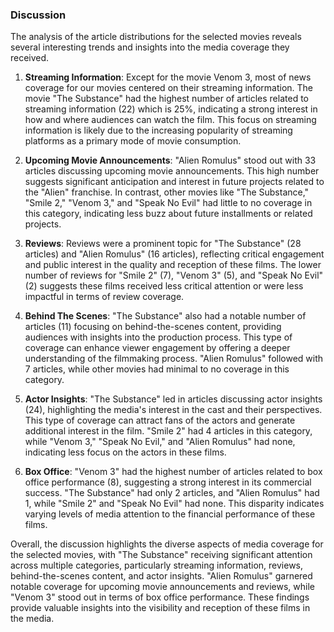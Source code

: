 ### Discussion

The analysis of the article distributions for the selected movies reveals several interesting trends and insights into the media coverage they received.

1. **Streaming Information**: Except for the movie Venom 3, most of news coverage for our movies centered on their streaming information. The movie "The Substance" had the highest number of articles related to streaming information (22) which is 25%, indicating a strong interest in how and where audiences can watch the film. This focus on streaming information is likely due to the increasing popularity of streaming platforms as a primary mode of movie consumption.
    
2. **Upcoming Movie Announcements**:  "Alien Romulus" stood out with 33 articles discussing upcoming movie announcements. This high number suggests significant anticipation and interest in future projects related to the "Alien" franchise. In contrast, other movies like "The Substance," "Smile 2," "Venom 3," and "Speak No Evil" had little to no coverage in this category, indicating less buzz about future installments or related projects.
    
3. **Reviews**: Reviews were a prominent topic for "The Substance" (28 articles) and "Alien Romulus" (16 articles), reflecting critical engagement and public interest in the quality and reception of these films. The lower number of reviews for "Smile 2" (7), "Venom 3" (5), and "Speak No Evil" (2) suggests these films received less critical attention or were less impactful in terms of review coverage.
    
4. **Behind The Scenes**: "The Substance" also had a notable number of articles (11) focusing on behind-the-scenes content, providing audiences with insights into the production process. This type of coverage can enhance viewer engagement by offering a deeper understanding of the filmmaking process. "Alien Romulus" followed with 7 articles, while other movies had minimal to no coverage in this category.
    
5. **Actor Insights**: "The Substance" led in articles discussing actor insights (24), highlighting the media's interest in the cast and their perspectives. This type of coverage can attract fans of the actors and generate additional interest in the film. "Smile 2" had 4 articles in this category, while "Venom 3," "Speak No Evil," and "Alien Romulus" had none, indicating less focus on the actors in these films.
    
6. **Box Office**: "Venom 3" had the highest number of articles related to box office performance (8), suggesting a strong interest in its commercial success. "The Substance" had only 2 articles, and "Alien Romulus" had 1, while "Smile 2" and "Speak No Evil" had none. This disparity indicates varying levels of media attention to the financial performance of these films.
    

Overall, the discussion highlights the diverse aspects of media coverage for the selected movies, with "The Substance" receiving significant attention across multiple categories, particularly streaming information, reviews, behind-the-scenes content, and actor insights. "Alien Romulus" garnered notable coverage for upcoming movie announcements and reviews, while "Venom 3" stood out in terms of box office performance. These findings provide valuable insights into the visibility and reception of these films in the media.